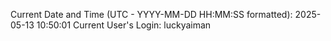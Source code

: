 Current Date and Time (UTC - YYYY-MM-DD HH:MM:SS formatted): 2025-05-13 10:50:01
Current User's Login: luckyaiman
